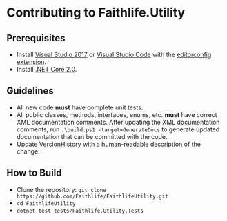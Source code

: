 # Contributing to Faithlife.Utility

## Prerequisites

* Install [Visual Studio 2017](https://www.visualstudio.com/downloads/) or [Visual Studio Code](https://code.visualstudio.com/) with the [editorconfig extension](https://github.com/editorconfig/editorconfig-vscode).
* Install [.NET Core 2.0](https://www.microsoft.com/net/core).

## Guidelines

* All new code **must** have complete unit tests.
* All public classes, methods, interfaces, enums, etc. **must** have correct XML documentation comments. After updating the XML documentation comments, run `.\build.ps1 -target=GenerateDocs` to generate updated documentation that can be committed with the code.
* Update [VersionHistory](../VersionHistory.md) with a human-readable description of the change.

## How to Build

* Clone the repository: `git clone https://github.com/Faithlife/FaithlifeUtility.git`
* `cd FaithlifeUtility`
* `dotnet test tests/Faithlife.Utility.Tests`
